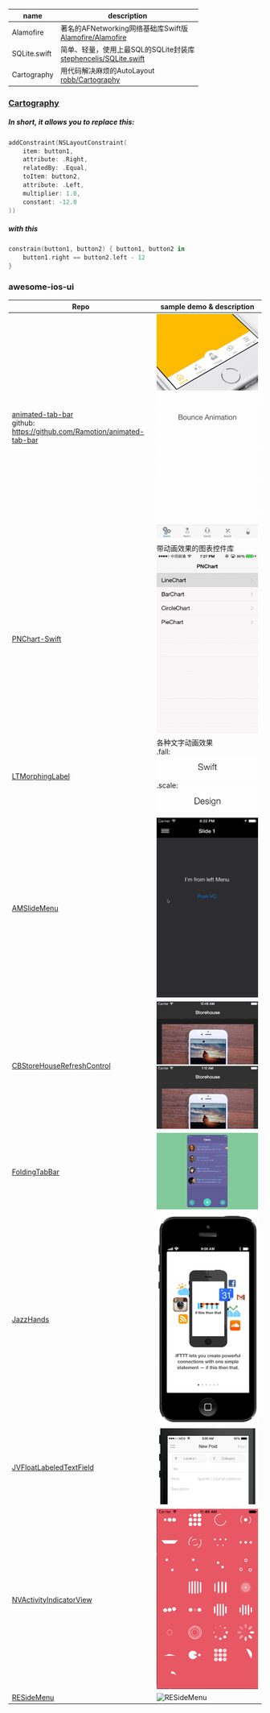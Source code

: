 

| name         | description                              |
| ------------ | ---------------------------------------- |
| Alamofire    | 著名的AFNetworking网络基础库Swift版 <br/> [Alamofire/Alamofire](https://github.com/Alamofire/Alamofire) |
| SQLite.swift | 简单、轻量，使用上最SQL的SQLite封装库 <br/>  [stephencelis/SQLite.swift](https://github.com/stephencelis/SQLite.swift) |
| Cartography  | 用代码解决麻烦的AutoLayout <br/> [robb/Cartography](https://github.com/robb/Cartography) |

### [Cartography](https://github.com/robb/Cartography)

##### In short, it allows you to replace this:
```Swift
addConstraint(NSLayoutConstraint(
    item: button1,
    attribute: .Right,
    relatedBy: .Equal,
    toItem: button2,
    attribute: .Left,
    multiplier: 1.0,
    constant: -12.0
))
```
##### with this
```Swift
constrain(button1, button2) { button1, button2 in
    button1.right == button2.left - 12
}
```


### awesome-ios-ui
Repo | sample demo & description
--- | ---
[animated-tab-bar](https://github.com/Ramotion/animated-tab-bar) <br/> github: https://github.com/Ramotion/animated-tab-bar | ![animated-tab-bar_1](images/animated-tab-bar_1.gif) ![animated-tab-bar_2](images/animated-tab-bar_2.gif)
[PNChart-Swift](https://github.com/kevinzhow/PNChart-Swift) | 带动画效果的图表控件库 ![PNChart-Swift_1](images/PNChart-Swift_1.gif)
[LTMorphingLabel](https://github.com/lexrus/LTMorphingLabel) | 各种文字动画效果 <br/> .fall: ![LTMorphingLable_fall](images/LTMorphingLable_fall.gif) <br/> .scale: ![LTMorphingLable_scale](images/LTMorphingLable_scale.gif)
[AMSlideMenu](https://github.com/SocialObjects-Software/AMSlideMenu) | ![AMSlideMenu1](assets/AMSlideMenu1.gif)
[CBStoreHouseRefreshControl](https://github.com/coolbeet/CBStoreHouseRefreshControl) | ![CBStoreHouseRefreshControl1](assets/CBStoreHouseRefreshControl1.gif) ![CBStoreHouseRefreshControl2](assets/CBStoreHouseRefreshControl2.gif)
[FoldingTabBar](https://github.com/Yalantis/FoldingTabBar.iOS) | ![FoldingTabBar](assets/FoldingTabBar.iOS1.gif)
[JazzHands](https://github.com/IFTTT/JazzHands) | ![JazzHands1](assets/JazzHands1.gif)
[JVFloatLabeledTextField](https://github.com/jverdi/JVFloatLabeledTextField) | ![JVFloatLabeledTextField](assets/JVFloatLabeledTextField1.gif)
[NVActivityIndicatorView](https://github.com/ninjaprox/NVActivityIndicatorView) | ![NVActivityIndicatorView](assets/NVActivityIndicatorView1.gif)
[RESideMenu](https://github.com/romaonthego/RESideMenu) | ![RESideMenu](asstes/RESideMenu1.gif)
